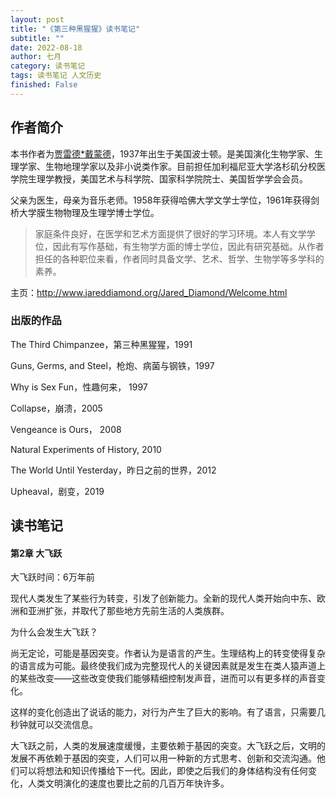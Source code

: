 ```yaml
---
layout: post
title: "《第三种黑猩猩》读书笔记"
subtitle: ""
date: 2022-08-18
author: 七月
category: 读书笔记
tags: 读书笔记 人文历史
finished: False
---
```


## 作者简介

本书作者为[贾雷德*戴蒙德](https://en.wikipedia.org/wiki/Jared_Diamond)，1937年出生于美国波士顿。是美国演化生物学家、生理学家、生物地理学家以及非小说类作家。目前担任加利福尼亚大学洛杉矶分校医学院生理学教授，美国艺术与科学院、国家科学院院士、美国哲学学会会员。

父亲为医生，母亲为音乐老师。1958年获得哈佛大学文学士学位，1961年获得剑桥大学膜生物物理及生理学博士学位。

> 家庭条件良好，在医学和艺术方面提供了很好的学习环境。本人有文学学位，因此有写作基础，有生物学方面的博士学位，因此有研究基础。从作者担任的各种职位来看，作者同时具备文学、艺术、哲学、生物学等多学科的素养。

主页：http://www.jareddiamond.org/Jared_Diamond/Welcome.html

### 出版的作品

The Third Chimpanzee，第三种黑猩猩，1991

Guns, Germs, and Steel，枪炮、病菌与钢铁，1997

Why is Sex Fun，性趣何来， 1997

Collapse，崩溃，2005

Vengeance is Ours， 2008

Natural Experiments of History, 2010

The World Until Yesterday，昨日之前的世界，2012

Upheaval，剧变，2019

## 读书笔记

#### 第2章 大飞跃

大飞跃时间：6万年前

现代人类发生了某些行为转变，引发了创新能力。全新的现代人类开始向中东、欧洲和亚洲扩张，并取代了那些地方先前生活的人类族群。

为什么会发生大飞跃？

尚无定论，可能是基因突变。作者认为是语言的产生。生理结构上的转变使得复杂的语言成为可能。最终使我们成为完整现代人的关键因素就是发生在类人猿声道上的某些改变——这些改变使我们能够精细控制发声音，进而可以有更多样的声音变化。

这样的变化创造出了说话的能力，对行为产生了巨大的影响。有了语言，只需要几秒钟就可以交流信息。

大飞跃之前，人类的发展速度缓慢，主要依赖于基因的突变。大飞跃之后，文明的发展不再依赖于基因的突变，人们可以用一种新的方式思考、创新和交流沟通。他们可以将想法和知识传播给下一代。因此，即使之后我们的身体结构没有任何变化，人类文明演化的速度也要比之前的几百万年快许多。